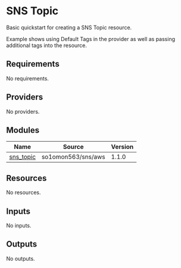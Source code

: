 # SNS Topic
Basic quickstart for creating a SNS Topic resource.

Example shows using Default Tags in the provider as well as passing additional tags into the resource.

<!-- BEGINNING OF PRE-COMMIT-TERRAFORM DOCS HOOK -->
## Requirements

No requirements.

## Providers

No providers.

## Modules

| Name | Source | Version |
|------|--------|---------|
| <a name="module_sns_topic"></a> [sns\_topic](#module\_sns\_topic) | so1omon563/sns/aws | 1.1.0 |

## Resources

No resources.

## Inputs

No inputs.

## Outputs

No outputs.
<!-- END OF PRE-COMMIT-TERRAFORM DOCS HOOK -->
